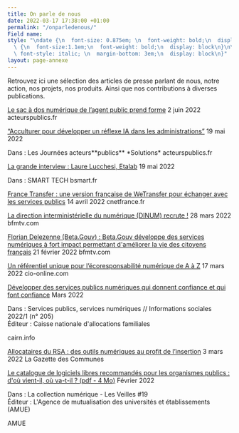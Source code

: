 ```yaml
---
title: On parle de nous
date: 2022-03-17 17:38:00 +01:00
permalink: "/onparledenous/"
Field name: 
style: "\ndate {\n  font-size: 0.875em; \n  font-weight: bold;\n  display: block\n}\n\ntitre
  \ {\n  font-size:1.1em;\n  font-weight: bold;\n  display: block\n}\n\nmedia   {\n
  \ font-style: italic; \n  margin-bottom: 3em;\n  display: block\n}"
layout: page-annexe
---
```


<p class="margin-bottom-3">Retrouvez ici une sélection des articles de presse parlant de nous, notre action, nos projets, nos produits. Ainsi que nos contributions à diverses publications.</p>

<titre><a href="https://acteurspublics.fr/articles/le-sac-a-dos-numerique-de-lagent-public-prend-forme" title="Le sac à dos numérique de l’agent public prend forme - Lien externe">Le sac à dos numérique de l’agent public prend forme</a></titre>
<date>2 juin 2022</date>
<media>acteurspublics.fr</media>

<titre><a href="https://acteurspublics.fr/webtv/emissions/journees-acteurs-publics-solutions/le-debat-de-la-redaction-un-reflexe-ia-dans-les-administrations" title="“Acculturer pour développer un réflexe IA dans les administrations” - Lien externe">“Acculturer pour développer un réflexe IA dans les administrations”</a></titre>
<date>19 mai 2022</date>
<p class="margin-0">Dans : Les Journées acteurs**publics** *Solutions*
<media>acteurspublics.fr</media>

<titre><a href="https://www.bsmart.fr/video/13322-smart-tech-partie-22-avril-2022" title="La grande interview : Laure Lucchesi, Etalab - Lien externe">La grande interview : Laure Lucchesi, Etalab</a></titre>
<date>19 mai 2022</date>
<p class="margin-0">Dans : SMART TECH
<media>bsmart.fr</media>

<titre><a href="https://www.bsmart.fr/video/13322-smart-tech-partie-22-avril-2022" title="France Transfer : une version française de WeTransfer pour échanger avec les services publics - Lien externe">France Transfer : une version française de WeTransfer pour échanger avec les services publics</a></titre>
<date>14 avril 2022</date>
<media>cnetfrance.fr</media>

<titre><a href="https://www.bsmart.fr/video/13322-smart-tech-partie-22-avril-2022" title="La direction interministérielle du numérique (DINUM) recrute ! - Lien externe">La direction interministérielle du numérique (DINUM) recrute !</a></titre>
<date>28 mars 2022</date>
<media>bfmtv.com</media>

<titre><a href="https://www.bfmtv.com/economie/replay-emissions/tech-and-co/florian-delezenne-beta-gouv-beta-gouv-developpe-des-services-numeriques-a-fort-impact-permettant-d-ameliorer-la-vie-des-citoyens-francais-21-02_VN-202202210591.html" title="Florian Delezenne (Beta.Gouv) : Beta.Gouv développe des services numériques à fort impact permettant d'améliorer la vie des citoyens français - Lien externe">Florian Delezenne (Beta.Gouv) : Beta.Gouv développe des services numériques à fort impact permettant d'améliorer la vie des citoyens français</a></titre>
<date>21 février 2022</date>
<media>bfmtv.com</media>

<titre><a href="https://www.cio-online.com/actualites/lire-un-referentiel-unique-pour-l-ecoresponsabilite-numerique-de-a-a-z-14030.html" title="Un référentiel unique pour l'écoresponsabilité numérique de A à Z - Lien externe">Un référentiel unique pour l’écoresponsabilité numérique de A à Z</a></titre>
<date>17 mars 2022</date>
<media>cio-online.com</media>

<titre><a href="https://www.cairn.info/revue-informations-sociales-2022-1.htm" title="Développer des services publics numériques qui donnent confiance et qui font confiance - Lien externe">Développer des services publics numériques qui donnent confiance et qui font confiance</a></titre>
<date>Mars 2022</date>
<p class="margin-0">Dans : Services publics, services numériques // Informations sociales 2022/1 (n° 205)
<br>Éditeur : Caisse nationale d'allocations familiales</p><media>cairn.info</media>


<titre><a href="https://www.lagazettedescommunes.com/793536/allocataires-du-rsa-des-outils-numeriques-au-profit-de-linsertion/" title="Allocataires du RSA : des outils numériques au profit de l’insertion - Lien externe">Allocataires du RSA : des outils numériques au profit de l’insertion</a></titre>
<date>3 mars 2022</date>
<media>La Gazette des Communes</media>


<titre><a href="https://www.amue.fr/fileadmin/amue/systeme-information/documents-publications/la-collection-numerique/N19__Les_veilles_fevrier_2022.pdf" title="Le catalogue de logiciels libres recommandés pour les organismes publics : d'où vient-il, où va-t-il ? - Lien externe - Ouvre un pdf">Le catalogue de logiciels libres recommandés pour les organismes publics : d'où vient-il, où va-t-il ? (pdf - 4 Mo)</a></titre>
<date>Février 2022</date>
<p class="margin-0">Dans : La collection numérique - Les Veilles #19
<br>Éditeur : L'Agence de mutualisation des universités et établissements (AMUE)</p>
<media>AMUE</media>
